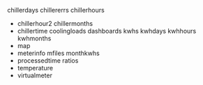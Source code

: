chillerdays
chillererrs
chillerhours
- chillerhour2
chillermonths
- chillertime
coolingloads
dashboards
kwhs
kwhdays
kwhhours
kwhmonths
- map
- meterinfo
mfiles
monthkwhs
- processedtime
ratios
- temperature
- virtualmeter
